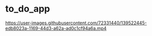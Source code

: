 # to_do_app

https://user-images.githubusercontent.com/72331440/139522445-edb8023a-1169-44d3-a62a-ad0c1cf94a6a.mp4



